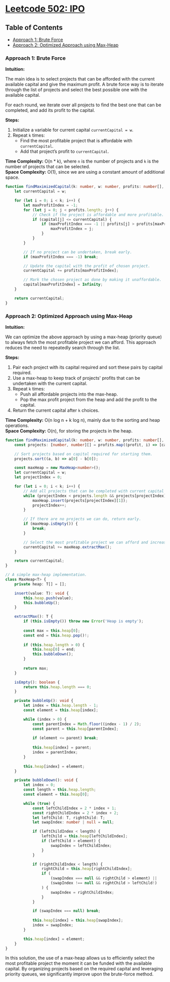 # [Leetcode 502: IPO](https://leetcode.com/problems/ipo/)

## Table of Contents
- [Approach 1: Brute Force](#approach-1-brute-force)
- [Approach 2: Optimized Approach using Max-Heap](#approach-2-optimized-approach-using-max-heap)

### Approach 1: Brute Force

**Intuition:**

The main idea is to select projects that can be afforded with the current available capital and give the maximum profit. A brute force way is to iterate through the list of projects and select the best possible one with the available capital.

For each round, we iterate over all projects to find the best one that can be completed, and add its profit to the capital.

**Steps:**
1. Initialize a variable for current capital `currentCapital = w`.
2. Repeat `k` times:
   - Find the most profitable project that is affordable with `currentCapital`.
   - Add that project’s profit to `currentCapital`.

**Time Complexity:** O(n * k), where `n` is the number of projects and `k` is the number of projects that can be selected.  
**Space Complexity:** O(1), since we are using a constant amount of additional space.

```typescript
function findMaximizedCapital(k: number, w: number, profits: number[], capital: number[]): number {
    let currentCapital = w;

    for (let i = 0; i < k; i++) {
        let maxProfitIndex = -1;
        for (let j = 0; j < profits.length; j++) {
            // Check if the project is affordable and more profitable.
            if (capital[j] <= currentCapital) {
                if (maxProfitIndex === -1 || profits[j] > profits[maxProfitIndex]) {
                    maxProfitIndex = j;
                }
            }
        }

        // If no project can be undertaken, break early.
        if (maxProfitIndex === -1) break;

        // Update the capital with the profit of chosen project.
        currentCapital += profits[maxProfitIndex];

        // Mark the chosen project as done by making it unaffordable.
        capital[maxProfitIndex] = Infinity;
    }

    return currentCapital;
}
```

### Approach 2: Optimized Approach using Max-Heap

**Intuition:**

We can optimize the above approach by using a max-heap (priority queue) to always fetch the most profitable project we can afford. This approach reduces the need to repeatedly search through the list.

**Steps:**
1. Pair each project with its capital required and sort these pairs by capital required.
2. Use a max-heap to keep track of projects' profits that can be undertaken with the current capital.
3. Repeat `k` times:
   - Push all affordable projects into the max-heap.
   - Pop the max profit project from the heap and add the profit to the capital.
4. Return the current capital after `k` choices.

**Time Complexity:** O(n log n + k log n), mainly due to the sorting and heap operations.  
**Space Complexity:** O(n), for storing the projects in the heap.

```typescript
function findMaximizedCapital(k: number, w: number, profits: number[], capital: number[]): number {
    const projects: [number, number][] = profits.map((profit, i) => [capital[i], profit]);

    // Sort projects based on capital required for starting them.
    projects.sort((a, b) => a[0] - b[0]);

    const maxHeap = new MaxHeap<number>();
    let currentCapital = w;
    let projectIndex = 0;

    for (let i = 0; i < k; i++) {
        // Add all projects that can be completed with current capital to the max-heap.
        while (projectIndex < projects.length && projects[projectIndex][0] <= currentCapital) {
            maxHeap.insert(projects[projectIndex][1]);
            projectIndex++;
        }

        // If there are no projects we can do, return early.
        if (maxHeap.isEmpty()) {
            break;
        }

        // Select the most profitable project we can afford and increase current capital.
        currentCapital += maxHeap.extractMax();
    }

    return currentCapital;
}

// A simple max-heap implementation.
class MaxHeap<T> {
    private heap: T[] = [];

    insert(value: T): void {
        this.heap.push(value);
        this.bubbleUp();
    }

    extractMax(): T {
        if (this.isEmpty()) throw new Error('Heap is empty');
        
        const max = this.heap[0];
        const end = this.heap.pop()!;
        
        if (this.heap.length > 0) {
            this.heap[0] = end;
            this.bubbleDown();
        }
        
        return max;
    }

    isEmpty(): boolean {
        return this.heap.length === 0;
    }

    private bubbleUp(): void {
        let index = this.heap.length - 1;
        const element = this.heap[index];

        while (index > 0) {
            const parentIndex = Math.floor((index - 1) / 2);
            const parent = this.heap[parentIndex];
            
            if (element <= parent) break;
            
            this.heap[index] = parent;
            index = parentIndex;
        }
        
        this.heap[index] = element;
    }

    private bubbleDown(): void {
        let index = 0;
        const length = this.heap.length;
        const element = this.heap[0];

        while (true) {
            const leftChildIndex = 2 * index + 1;
            const rightChildIndex = 2 * index + 2;
            let leftChild: T, rightChild: T;
            let swapIndex: number | null = null;

            if (leftChildIndex < length) {
                leftChild = this.heap[leftChildIndex];
                if (leftChild > element) {
                    swapIndex = leftChildIndex;
                }
            }

            if (rightChildIndex < length) {
                rightChild = this.heap[rightChildIndex];
                if (
                    (swapIndex === null && rightChild > element) ||
                    (swapIndex !== null && rightChild > leftChild!)
                ) {
                    swapIndex = rightChildIndex;
                }
            }

            if (swapIndex === null) break;
            
            this.heap[index] = this.heap[swapIndex];
            index = swapIndex;
        }

        this.heap[index] = element;
    }
}
```

In this solution, the use of a max-heap allows us to efficiently select the most profitable project the moment it can be funded with the available capital. By organizing projects based on the required capital and leveraging priority queues, we significantly improve upon the brute-force method.


